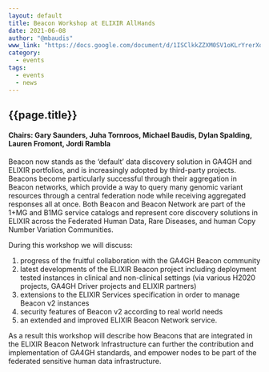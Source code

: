 ```yaml
---
layout: default
title: Beacon Workshop at ELIXIR AllHands
date: 2021-06-08
author: "@mbaudis"
www_link: "https://docs.google.com/document/d/1ISClkkZZXM0SV1oKLrYrerXoSZ2ydf_tAH_wCc0tlE4/edit#"
category:
  - events
tags:
  - events
  - news
---
```


## {{page.title}}

#### Chairs: Gary Saunders, Juha Tornroos, Michael Baudis, Dylan Spalding, Lauren Fromont, Jordi Rambla

Beacon now stands as the ‘default’ data discovery solution in GA4GH and ELIXIR portfolios, and is increasingly adopted by third-party projects. Beacons become particularly successful through their aggregation in Beacon networks, which provide a way to query many genomic variant resources through a central federation node while receiving aggregated responses all at once. Both Beacon and Beacon Network are part of the 1+MG and B1MG service catalogs and represent core discovery solutions in ELIXIR across the Federated Human Data, Rare Diseases, and human Copy Number Variation Communities.

During this workshop we will discuss:

1) progress of the fruitful collaboration with the GA4GH Beacon community
2) latest developments of the ELIXIR Beacon project including deployment tested instances in clinical and non-clinical settings (via various H2020 projects, GA4GH Driver projects and ELIXIR partners)
3) extensions to the ELIXIR Services specification in order to manage Beacon v2 instances
4) security features of Beacon v2 according to real world needs
5) an extended and improved ELIXIR Beacon Network service.

As a result this workshop will describe how Beacons that are integrated in the ELIXIR Beacon Network Infrastructure can further the contribution and implementation of GA4GH standards, and empower nodes to be part of the federated sensitive human data infrastructure.
